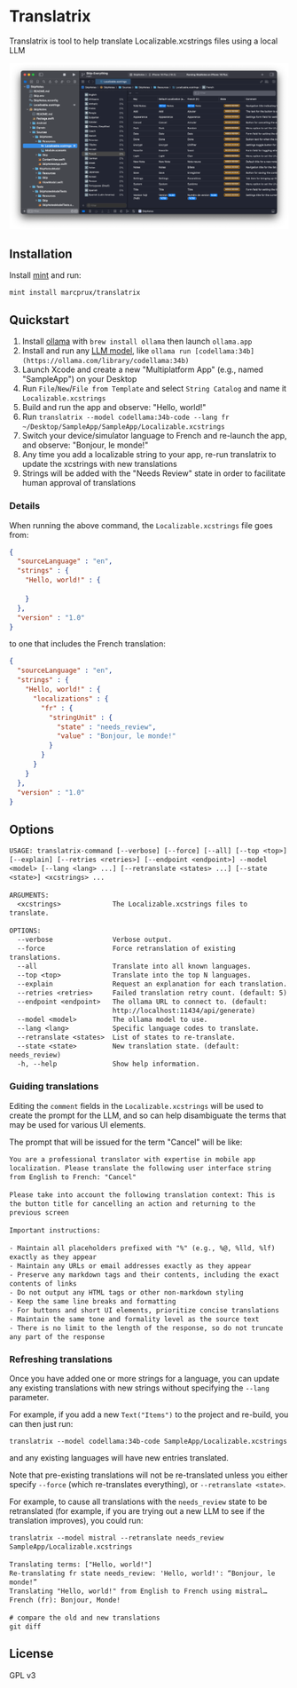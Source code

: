 # Translatrix

Translatrix is tool to help translate Localizable.xcstrings files using a local LLM

![Screenshot of Xcode with translation](screenshot.png?raw=true "Translatrix Localizable.xcstrings")

## Installation

Install [mint](https://github.com/yonaskolb/Mint#installing) and run:

```
mint install marcprux/translatrix
```

## Quickstart

1. Install [ollama](https://ollama.com) with `brew install ollama` then launch `ollama.app`
2. Install and run any [LLM model](https://github.com/ollama/ollama#model-library), like `ollama run [codellama:34b](https://ollama.com/library/codellama:34b)`
3. Launch Xcode and create a new "Multiplatform App" (e.g., named "SampleApp") on your Desktop
4. Run `File`/`New`/`File from Template` and select `String Catalog` and name it `Localizable.xcstrings`
5. Build and run the app and observe: "Hello, world!"
6. Run `translatrix --model codellama:34b-code --lang fr ~/Desktop/SampleApp/SampleApp/Localizable.xcstrings`
7. Switch your device/simulator language to French and re-launch the app, and observe: "Bonjour, le monde!"
8. Any time you add a localizable string to your app, re-run translatrix to update the xcstrings with new translations
9. Strings will be added with the "Needs Review" state in order to facilitate human approval of translations


### Details

When running the above command, the `Localizable.xcstrings` file goes from:

```json
{
  "sourceLanguage" : "en",
  "strings" : {
    "Hello, world!" : {

    }
  },
  "version" : "1.0"
}
```

to one that includes the French translation:

```json
{
  "sourceLanguage" : "en",
  "strings" : {
    "Hello, world!" : {
      "localizations" : {
        "fr" : {
          "stringUnit" : {
            "state" : "needs_review",
            "value" : "Bonjour, le monde!"
          }
        }
      }
    }
  },
  "version" : "1.0"
}
```

## Options

```
USAGE: translatrix-command [--verbose] [--force] [--all] [--top <top>] [--explain] [--retries <retries>] [--endpoint <endpoint>] --model <model> [--lang <lang> ...] [--retranslate <states> ...] [--state <state>] <xcstrings> ...

ARGUMENTS:
  <xcstrings>             The Localizable.xcstrings files to translate.

OPTIONS:
  --verbose               Verbose output.
  --force                 Force retranslation of existing translations.
  --all                   Translate into all known languages.
  --top <top>             Translate into the top N languages.
  --explain               Request an explanation for each translation.
  --retries <retries>     Failed translation retry count. (default: 5)
  --endpoint <endpoint>   The ollama URL to connect to. (default:
                          http://localhost:11434/api/generate)
  --model <model>         The ollama model to use.
  --lang <lang>           Specific language codes to translate.
  --retranslate <states>  List of states to re-translate.
  --state <state>         New translation state. (default: needs_review)
  -h, --help              Show help information.
```

### Guiding translations

Editing the `comment` fields in the `Localizable.xcstrings` will be used to
create the prompt for the LLM, and so can help disambiguate the terms that
may be used for various UI elements.

The prompt that will be issued for the term "Cancel" will be like:

```
You are a professional translator with expertise in mobile app localization. Please translate the following user interface string from English to French: "Cancel"

Please take into account the following translation context: This is the button title for cancelling an action and returning to the previous screen

Important instructions:

- Maintain all placeholders prefixed with "%" (e.g., %@, %lld, %lf) exactly as they appear
- Maintain any URLs or email addresses exactly as they appear
- Preserve any markdown tags and their contents, including the exact contents of links
- Do not output any HTML tags or other non-markdown styling
- Keep the same line breaks and formatting
- For buttons and short UI elements, prioritize concise translations
- Maintain the same tone and formality level as the source text
- There is no limit to the length of the response, so do not truncate any part of the response
```

### Refreshing translations

Once you have added one or more strings for a language, you can update any existing translations
with new strings without specifying the `--lang` parameter.

For example, if you add a new `Text("Items")` to the project and re-build,
you can then just run: 

```
translatrix --model codellama:34b-code SampleApp/Localizable.xcstrings
```

and any existing languages will have new entries translated.

Note that pre-existing translations will not be re-translated unless you
either specify `--force` (which re-translates everything), or `--retranslate <state>`.

For example, to cause all translations with the `needs_review` state to be retranslated
(for example, if you are trying out a new LLM to see if the translation improves),
you could run:

```
translatrix --model mistral --retranslate needs_review SampleApp/Localizable.xcstrings

Translating terms: ["Hello, world!"]
Re-translating fr state needs_review: 'Hello, world!': “Bonjour, le monde!”
Translating "Hello, world!" from English to French using mistral…
French (fr): Bonjour, Monde!

# compare the old and new translations
git diff
```


## License

GPL v3
